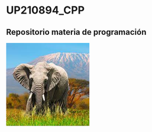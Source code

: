 # UP210894_CPP
## Repositorio materia de programación 
![Imagen](https://github.com/UP210894/UP210894_CPP/blob/main/Imagen/descarga.jfif)
